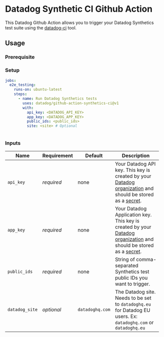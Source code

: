 # Datadog Synthetic CI Github Action

This Datadog Github Action allows you to trigger your Datadog Synthetics test suite using the [datadog-ci](https://github.com/DataDog/datadog-ci) tool.

## Usage

### Prerequisite

### Setup

```yaml
jobs:
  e2e_testing:
    runs-on: ubuntu-latest
    steps:
      - name: Run Datadog Synthetics tests
        uses: datadog/github-action-synthetics-ci@v1
        with:
          api_key: <DATADOG_API_KEY>
          app_key: <DATADOG_APP_KEY>
          public_ids: <public_ids> 
          site: <site> # Optional
        
```

### Inputs

| Name           | Requirement | Default         | Description                                                                                                                                                                                                                                       |
|----------------|-------------|-----------------|---------------------------------------------------------------------------------------------------------------------------------------------------------------------------------------------------------------------------------------------------|
| `api_key`      | _required_  | none            | Your Datadog API key. This key is created by your [Datadog organization](https://docs.datadoghq.com/account_management/api-app-keys/) and should be stored as a [secret](https://docs.github.com/en/actions/reference/encrypted-secrets).         |
| `app_key`      | _required_  | none            | Your Datadog Application key. This key is created by your [Datadog organization](https://docs.datadoghq.com/account_management/api-app-keys/) and should be stored as a [secret](https://docs.github.com/en/actions/reference/encrypted-secrets). |
| `public_ids`   | _required_  | none            | String of comma-separated Synthetics test public IDs you want to trigger.                                                                                                                                                                         |
| `datadog_site` | _optional_  | `datadoghq.com` | The Datadog site. Needs to be set to `datadoghq.eu` for Datadog EU users. Ex: `datadoghq.com` or `datadoghq.eu`                                                                                                                                   |



